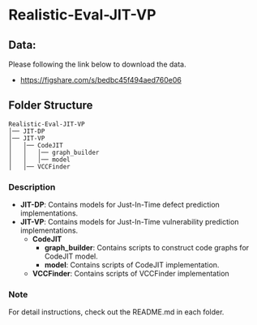 # Realistic-Eval-JIT-VP
 
## Data:

Please following the link below to download the data.

- https://figshare.com/s/bedbc45f494aed760e06

## Folder Structure
      
```
Realistic-Eval-JIT-VP
│── JIT-DP
│── JIT-VP
│   │── CodeJIT
│   │   │── graph_builder
│   │   │── model
│   │── VCCFinder
```

### Description

- **JIT-DP**: Contains models for Just-In-Time defect prediction implementations.
- **JIT-VP**: Contains models for Just-In-Time vulnerability prediction implementations.
  - **CodeJIT**
    - **graph_builder**: Contains scripts to construct code graphs for CodeJIT model.
    - **model**: Contains scripts of CodeJIT implementation.
  - **VCCFinder**: Contains scripts of VCCFinder implementation

### Note
For detail instructions, check out the README.md in each folder.